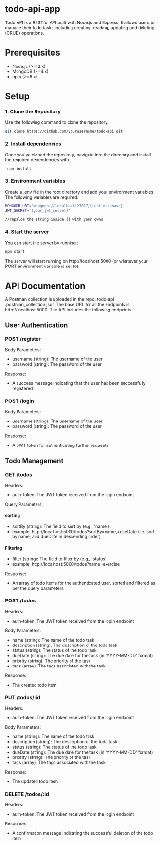 # todo-api-app
Todo API is a RESTful API built with Node.js and Express. It allows users to manage their todo tasks including creating, reading, updating and deleting (CRUD) operations.


# Prerequisites
- Node.js (>=12.x)
- MongoDB (>=4.x)
- npm (>=6.x)

# Setup

### 1. Clone the Repository
Use the following command to clone the repository:
```bash
git clone https://github.com/yourusername/todo-api.git
```

### 2. Install dependencies
Once you've cloned the repository, navigate into the directory and install the required dependencies with
```bash
 npm install
 ```
 ### 3. Environment variables
Create a .env file in the root directory and add your environment variables. The following variables are required:
```bash
MONGODB_URI='mongodb://localhost:27017/{test_database}'
JWT_SECRET='{your_jwt_secret}'

//repalce the string inside {} with your owns
 ```
 ### 4. Start the server
 You can start the server by running : 
 ```bash
 npm start
 ```
 The server will start running on http://localhost:5000 (or whatever your PORT environment variable is set to).


# API Documentation
A Postman collection is uploaded in the repo: todo-api .postman_collection.json
The base URL for all the endpoints is http://localhost:5000. The API includes the following endpoints:

## User Authentication

### POST /register

Body Parameters:

- username (string): The username of the user
- password (string): The password of the user

Response:
- A success message indicating that the user has been successfully registered

### POST /login

Body Parameters:

- username (string): The username of the user
- password (string): The password of the user

Response: 
- A JWT token for authenticating further requests

## Todo Management
### GET /todos

Headers:
- auth-token: The JWT token received from the login endpoint

Query Parameters:
#### sorting
- sortBy (string): The field to sort by (e.g., 'name')
- example: http://localhost:5000/todos?sortBy=name,+dueDate (i.e. sort by name, and dueDate in descending order)

#### Filtering
- filter (string): The field to filter by (e.g., 'status')
- example:  http://localhost:5000/todos?name=exercise 

Response:
- An array of todo items for the authenticated user, sorted and filtered as per the query parameters

### POST /todos

Headers:

- auth-token: The JWT token received from the login endpoint

Body Parameters:

- name (string): The name of the todo task
- description (string): The description of the todo task
- status (string): The status of the todo task
- dueDate (string): The due date for the task (in 'YYYY-MM-DD' format)
- priority (string): The priority of the task
- tags (array): The tags associated with the task

 Response: 
 - The created todo item

### PUT /todos/:id

Headers:

- auth-token: The JWT token received from the login endpoint

Body Parameters:

- name (string): The name of the todo task
- description (string): The description of the todo task
- status (string): The status of the todo task
- dueDate (string): The due date for the task (in 'YYYY-MM-DD' format)
- priority (string): The priority of the task
- tags (array): The tags associated with the task

 Response: 
 - The updated todo item

### DELETE /todos/:id

Headers:

- auth-token: The JWT token received from the login endpoint

Response: 
- A confirmation message indicating the successful deletion of the todo item
